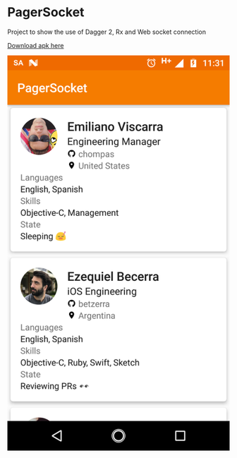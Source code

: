 # PagerSocket
Project to show the use of Dagger 2, Rx and Web socket connection

[Download apk here](https://www.dropbox.com/s/d78uhpfa93pus51/pagersocket.apk?dl=0)


![](https://github.com/yafuquen/PagerSocket/blob/master/art/pagersocket.png?raw=true)
